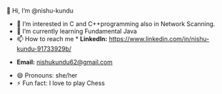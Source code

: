  👋 Hi, I’m @nishu-kundu
- 👀 I’m interested in C and C++programming also in Network Scanning.
- 🌱 I’m currently learning Fundamental Java
- 📫 How to reach me * **LinkedIn:** https://www.linkedin.com/in/nishu-kundu-91733929b/
* **Email:** nishukundu62@gmail.com

- 😄 Pronouns: she/her
- ⚡ Fun fact: I love to play Chess

<!---
nishu-kundu/nishu-kundu is a ✨ special ✨ repository because its `README.md` (this file) appears on your GitHub profile.
You can click the Preview link to take a look at your changes.
--->
